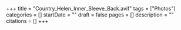 +++
title = "Country_Helen_Inner_Sleeve_Back.avif"
tags = ["Photos"]
categories = []
startDate = ""
draft = false
pages = []
description = ""
citations = []
+++
